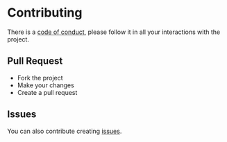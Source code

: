 # Contributing
There is a [code of conduct](https://github.com/pedro-isacss/get-docs/blob/master/CODE_OF_CONDUCT.md), please follow it in all your interactions with the project.

## Pull Request
- Fork the project
- Make your changes
- Create a pull request

## Issues
You can also contribute creating [issues](https://github.com/pedro-isacss/get-docs/issues).
